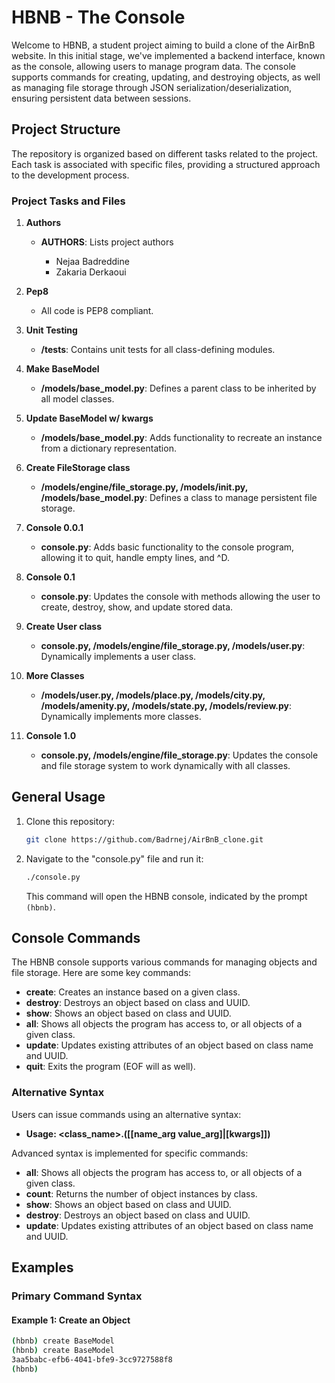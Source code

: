 # HBNB - The Console

Welcome to HBNB, a student project aiming to build a clone of the AirBnB website. In this initial stage, we've implemented a backend interface, known as the console, allowing users to manage program data. The console supports commands for creating, updating, and destroying objects, as well as managing file storage through JSON serialization/deserialization, ensuring persistent data between sessions.

## Project Structure

The repository is organized based on different tasks related to the project. Each task is associated with specific files, providing a structured approach to the development process.

### Project Tasks and Files
1. **Authors**
    - **AUTHORS**: Lists project authors

        - Nejaa Badreddine
        - Zakaria Derkaoui

2. **Pep8**
    - All code is PEP8 compliant.
3. **Unit Testing**
    - **/tests**: Contains unit tests for all class-defining modules.
4. **Make BaseModel**
    - **/models/base_model.py**: Defines a parent class to be inherited by all model classes.
5. **Update BaseModel w/ kwargs**
    - **/models/base_model.py**: Adds functionality to recreate an instance from a dictionary representation.
6. **Create FileStorage class**
    - **/models/engine/file_storage.py, /models/__init__.py, /models/base_model.py**: Defines a class to manage persistent file storage.
7. **Console 0.0.1**
    - **console.py**: Adds basic functionality to the console program, allowing it to quit, handle empty lines, and ^D.
8. **Console 0.1**
    - **console.py**: Updates the console with methods allowing the user to create, destroy, show, and update stored data.
9. **Create User class**
    - **console.py, /models/engine/file_storage.py, /models/user.py**: Dynamically implements a user class.
10. **More Classes**
    - **/models/user.py, /models/place.py, /models/city.py, /models/amenity.py, /models/state.py, /models/review.py**: Dynamically implements more classes.
11. **Console 1.0**
    - **console.py, /models/engine/file_storage.py**: Updates the console and file storage system to work dynamically with all classes.

## General Usage

1. Clone this repository:

    ```bash
    git clone https://github.com/Badrnej/AirBnB_clone.git
    ```

2. Navigate to the "console.py" file and run it:

    ```bash
    ./console.py
    ```

    This command will open the HBNB console, indicated by the prompt `(hbnb)`.

## Console Commands

The HBNB console supports various commands for managing objects and file storage. Here are some key commands:

- **create**: Creates an instance based on a given class.
- **destroy**: Destroys an object based on class and UUID.
- **show**: Shows an object based on class and UUID.
- **all**: Shows all objects the program has access to, or all objects of a given class.
- **update**: Updates existing attributes of an object based on class name and UUID.
- **quit**: Exits the program (EOF will as well).

### Alternative Syntax

Users can issue commands using an alternative syntax:

- **Usage: <class_name>.<command>([<id>[name_arg value_arg]|[kwargs]])**

Advanced syntax is implemented for specific commands:

- **all**: Shows all objects the program has access to, or all objects of a given class.
- **count**: Returns the number of object instances by class.
- **show**: Shows an object based on class and UUID.
- **destroy**: Destroys an object based on class and UUID.
- **update**: Updates existing attributes of an object based on class name and UUID.

## Examples

### Primary Command Syntax

#### Example 1: Create an Object
```bash
(hbnb) create BaseModel
(hbnb) create BaseModel
3aa5babc-efb6-4041-bfe9-3cc9727588f8
(hbnb)
